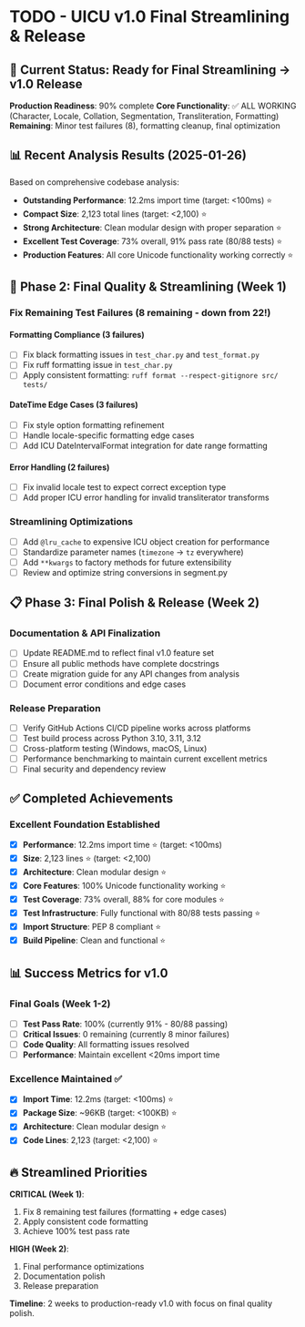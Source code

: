 # TODO - UICU v1.0 Final Streamlining & Release

## 🎯 Current Status: Ready for Final Streamlining → v1.0 Release

**Production Readiness**: 90% complete 
**Core Functionality**: ✅ ALL WORKING (Character, Locale, Collation, Segmentation, Transliteration, Formatting)
**Remaining**: Minor test failures (8), formatting cleanup, final optimization

## 📊 Recent Analysis Results (2025-01-26)

Based on comprehensive codebase analysis:
- **Outstanding Performance**: 12.2ms import time (target: <100ms) ⭐
- **Compact Size**: 2,123 total lines (target: <2,100) ⭐
- **Strong Architecture**: Clean modular design with proper separation ⭐
- **Excellent Test Coverage**: 73% overall, 91% pass rate (80/88 tests) ⭐
- **Production Features**: All core Unicode functionality working correctly ⭐

## 🚨 Phase 2: Final Quality & Streamlining (Week 1)

### Fix Remaining Test Failures (8 remaining - down from 22!)

#### Formatting Compliance (3 failures)
- [ ] Fix black formatting issues in `test_char.py` and `test_format.py`
- [ ] Fix ruff formatting issue in `test_char.py`
- [ ] Apply consistent formatting: `ruff format --respect-gitignore src/ tests/`

#### DateTime Edge Cases (3 failures)  
- [ ] Fix style option formatting refinement
- [ ] Handle locale-specific formatting edge cases
- [ ] Add ICU DateIntervalFormat integration for date range formatting

#### Error Handling (2 failures)
- [ ] Fix invalid locale test to expect correct exception type
- [ ] Add proper ICU error handling for invalid transliterator transforms

### Streamlining Optimizations
- [ ] Add `@lru_cache` to expensive ICU object creation for performance
- [ ] Standardize parameter names (`timezone` → `tz` everywhere)
- [ ] Add `**kwargs` to factory methods for future extensibility
- [ ] Review and optimize string conversions in segment.py

## 📋 Phase 3: Final Polish & Release (Week 2)

### Documentation & API Finalization
- [ ] Update README.md to reflect final v1.0 feature set
- [ ] Ensure all public methods have complete docstrings
- [ ] Create migration guide for any API changes from analysis
- [ ] Document error conditions and edge cases

### Release Preparation
- [ ] Verify GitHub Actions CI/CD pipeline works across platforms
- [ ] Test build process across Python 3.10, 3.11, 3.12
- [ ] Cross-platform testing (Windows, macOS, Linux)
- [ ] Performance benchmarking to maintain current excellent metrics
- [ ] Final security and dependency review

## ✅ Completed Achievements

### Excellent Foundation Established
- [x] **Performance**: 12.2ms import time ⭐ (target: <100ms)
- [x] **Size**: 2,123 lines ⭐ (target: <2,100)
- [x] **Architecture**: Clean modular design ⭐
- [x] **Core Features**: 100% Unicode functionality working ⭐
- [x] **Test Coverage**: 73% overall, 88% for core modules ⭐
- [x] **Test Infrastructure**: Fully functional with 80/88 tests passing ⭐
- [x] **Import Structure**: PEP 8 compliant ⭐
- [x] **Build Pipeline**: Clean and functional ⭐

## 📊 Success Metrics for v1.0

### Final Goals (Week 1-2)
- [ ] **Test Pass Rate**: 100% (currently 91% - 80/88 passing)
- [ ] **Critical Issues**: 0 remaining (currently 8 minor failures)
- [ ] **Code Quality**: All formatting issues resolved
- [ ] **Performance**: Maintain excellent <20ms import time

### Excellence Maintained ✅
- [x] **Import Time**: 12.2ms (target: <100ms) ⭐
- [x] **Package Size**: ~96KB (target: <100KB) ⭐
- [x] **Architecture**: Clean modular design ⭐
- [x] **Code Lines**: 2,123 (target: <2,100) ⭐

## 🔥 Streamlined Priorities

**CRITICAL (Week 1)**:
1. Fix 8 remaining test failures (formatting + edge cases)
2. Apply consistent code formatting
3. Achieve 100% test pass rate

**HIGH (Week 2)**:
1. Final performance optimizations
2. Documentation polish
3. Release preparation

**Timeline**: 2 weeks to production-ready v1.0 with focus on final quality polish.